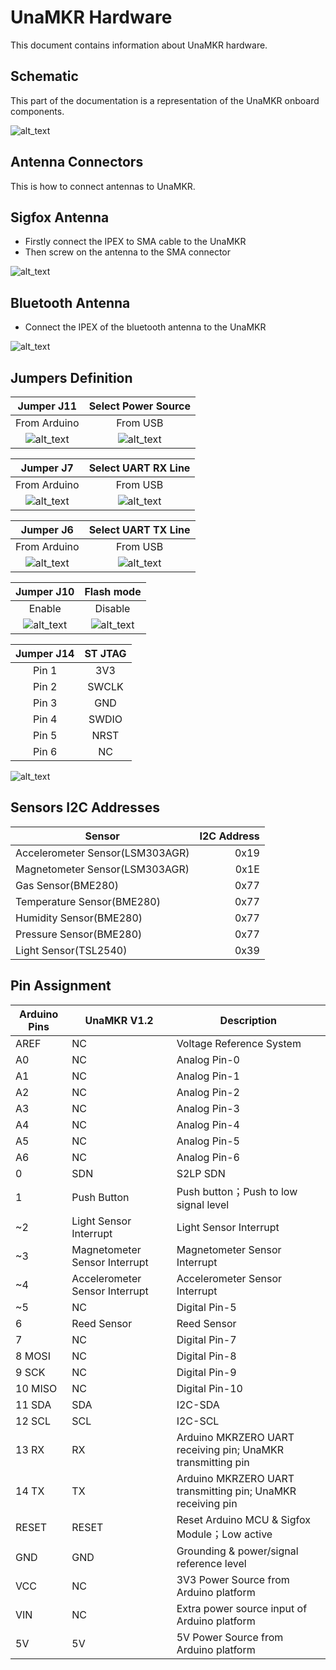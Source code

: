 # UnaMKR Hardware

This document contains information about UnaMKR hardware.

## Schematic

This part of the documentation is a representation of the UnaMKR onboard components.

![alt_text](img/unamkr-hw-schematics.png)

## Antenna Connectors

This is how to connect antennas to UnaMKR.

## Sigfox Antenna

* Firstly connect the IPEX to SMA cable to the UnaMKR
* Then screw on the antenna to the SMA connector

![alt_text](img/unamkr-antenna-sigfox.png ":size=500")

## Bluetooth Antenna

* Connect the IPEX of the bluetooth antenna to the UnaMKR

![alt_text](img/unamkr-antenna-ble.png ":size=500")

## Jumpers Definition

| Jumper J11 | Select Power Source |
:---:|:---:
| From Arduino | From USB |
| ![alt_text](img/unamkr-jumpers-j11-left.png ":size=150") | ![alt_text](img/unamkr-jumpers-j11-right.png ":size=150")

| Jumper J7 | Select UART RX Line |
:---:|:---:
| From Arduino | From USB |
| ![alt_text](img/unamkr-jumpers-j7-left.png ":size=150") | ![alt_text](img/unamkr-jumpers-j7-right.png ":size=150")

| Jumper J6 | Select UART TX Line |
:---:|:---:
| From Arduino | From USB |
| ![alt_text](img/unamkr-jumpers-j6-left.png ":size=150") | ![alt_text](img/unamkr-jumpers-j6-right.png ":size=150")

| Jumper J10 | Flash mode |
:---:|:---:
| Enable | Disable |
| ![alt_text](img/unamkr-jumpers-j10-off.png ":size=50") | ![alt_text](img/unamkr-jumpers-j10-on.png ":size=50")

| Jumper J14 | ST JTAG |
:---:|:---:
| Pin 1 | 3V3 |
| Pin 2 | SWCLK |
| Pin 3 | GND |
| Pin 4 | SWDIO |
| Pin 5 | NRST |
| Pin 6 | NC |

![alt_text](img/unamkr-jumpers-j4.png)

## Sensors I2C Addresses

| Sensor | I2C Address |
---|---:
| Accelerometer Sensor(LSM303AGR)| 0x19
| Magnetometer Sensor(LSM303AGR)| 0x1E
| Gas Sensor(BME280) |0x77
| Temperature Sensor(BME280) |0x77
| Humidity Sensor(BME280) |0x77
| Pressure Sensor(BME280) |0x77
| Light Sensor(TSL2540)| 0x39

## Pin Assignment

| Arduino Pins | UnaMKR V1.2                    | Description                                                 |
|--------------|--------------------------------|-------------------------------------------------------------|
| AREF         | NC                             | Voltage Reference System                                    |
| A0           | NC                             | Analog Pin-0                                                |
| A1           | NC                             | Analog Pin-1                                                |
| A2           | NC                             | Analog Pin-2                                                |
| A3           | NC                             | Analog Pin-3                                                |
| A4           | NC                             | Analog Pin-4                                                |
| A5           | NC                             | Analog Pin-5                                                |
| A6           | NC                             | Analog Pin-6                                                |
| 0            | SDN                            | S2LP SDN                                                    |
| 1            | Push Button                    | Push button；Push to low signal level                       |
| ~2           | Light Sensor Interrupt         | Light Sensor Interrupt                                      |
| ~3           | Magnetometer Sensor Interrupt  | Magnetometer Sensor Interrupt                               |
| ~4           | Accelerometer Sensor Interrupt | Accelerometer Sensor Interrupt                              |
| ~5           | NC                             | Digital Pin-5                                               |
| 6            | Reed Sensor                    | Reed Sensor                                                 |
| 7            | NC                             | Digital Pin-7                                               |
| 8 MOSI       | NC                             | Digital Pin-8                                               |
| 9 SCK        | NC                             | Digital Pin-9                                               |
| 10 MISO      | NC                             | Digital Pin-10                                              |
| 11 SDA       | SDA                            | I2C-SDA                                                     |
| 12 SCL       | SCL                            | I2C-SCL                                                     |
| 13 RX        | RX                             | Arduino MKRZERO UART receiving pin; UnaMKR transmitting pin |
| 14 TX        | TX                             | Arduino MKRZERO UART transmitting pin; UnaMKR receiving pin |
| RESET        | RESET                          | Reset Arduino MCU & Sigfox Module；Low active               |
| GND          | GND                            | Grounding & power/signal reference level                    |
| VCC          | NC                             | 3V3 Power Source from Arduino platform                      |
| VIN          | NC                             | Extra power source input of Arduino platform                |
| 5V           | 5V                             | 5V Power Source from Arduino platform
